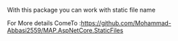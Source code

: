 With this package you can work with static file name

For More details ComeTo :https://github.com/Mohammad-Abbasi2559/MAP.AspNetCore.StaticFiles